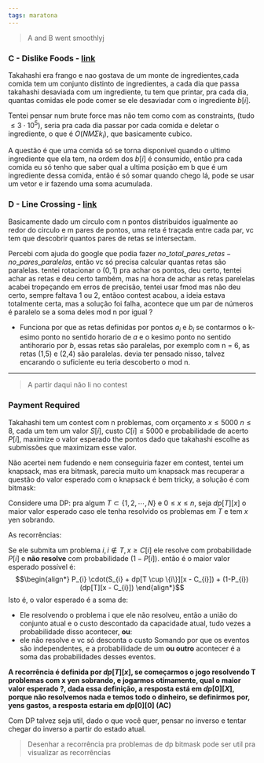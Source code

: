 ```yaml
---
tags: maratona
---
```


> A and B went smoothlyj

### C - Dislike Foods -  [link](https://atcoder.jp/contests/abc402/tasks/abc402_c)

Takahashi era frango e nao gostava de um monte de ingredientes,cada comida tem um conjunto distinto de ingredientes, a cada dia que passa takahashi desaviada com um ingrediente, tu tem que printar, pra cada dia, quantas comidas ele pode comer se ele desaviadar com o ingrediente $b[i]$.

Tentei pensar num brute force mas não tem como com as constraints, (tudo $\le 3 \cdot10^{5}$), seria pra cada dia passar por cada comida e deletar o ingrediente, o que é $O(N M \Sigma k_{i} )$, que basicamente cubico.

A questão é que uma comida só se torna disponivel quando o ultimo ingrediente que ela tem, na ordem dos $b[i]$ é consumido, então pra cada comida eu só tenho que saber qual a ultima posição em b que é um ingrediente dessa comida, então é só somar quando chego lá, pode se usar um vetor e ir fazendo uma soma acumulada.

### D - Line Crossing - [link](https://atcoder.jp/contests/abc402/tasks/abc402_d)

Basicamente dado um circulo com n pontos distribuidos igualmente ao redor do circulo e m pares de pontos, uma reta é traçada entre cada par, vc tem que descobrir quantos pares de retas se intersectam.

Percebi com ajuda do google que podia fazer $no\_total\_pares\_retas- no\_pares\_paralelas$, então vc só precisa calcular quantas retas são paralelas. tentei rotacionar o $(0,1)$ pra achar os pontos, deu certo, tentei achar as retas e deu certo também, mas na hora de achar as retas parelelas acabei tropeçando em erros de precisão, tentei usar fmod mas não deu certo, sempre faltava 1 ou 2, entãoo contest acabou, a ideia estava totalmente certa, mas a solução foi falha, acontece que um par de números é paralelo se a soma deles mod n por igual ?
- Funciona por que as retas definidas por pontos $a_{i}$ e $b_{i}$ se contarmos o k-esimo ponto no sentido horario de $a$ e  o kesimo ponto no sentido antihorario por $b$, essas retas são paralelas, por exemplo com n = 6, as retas (1,5) e (2,4) são paralelas. devia ter pensado nisso, talvez encarando o suficiente eu teria descoberto o mod n.

--- 
> A partir daqui não li no contest

### Payment Required

Takahashi tem um contest com n problemas, com orçamento $x \le 5000$ $n \le 8$, cada um tem um valor $S[i]$, custo $C[i] \le 5000$ e probabilidade de acerto $P[i]$,  maximize o valor esperado the pontos dado que takahashi escolhe as submissões que maximizam esse valor.

Não acertei nem fudendo e nem conseguiria fazer em contest, tentei um knapsack, mas era bitmask, parecia muito um knapsack mas recuperar a questão do valor esperado com o knapsack é bem tricky, a solução é com bitmask:

Considere uma DP: pra algum $T \subset \{1, 2, \cdots, N\}$ e $0 \le x \le n$, seja $dp[T][x]$ o maior valor esperado caso ele tenha resolvido os problemas em $T$ e tem $x$ yen sobrando.

As recorrências:

Se ele submita um problema $i, i \notin T, x \ge C[i]$ ele resolve com probabilidade $P[i]$ e **não resolve** com probabilidade $(1 - P[i])$. então é o maior valor esperado possível é:
$$\begin{align*}
P_{i} \cdot(S_{i} + dp[T \cup \{i\}][x - C_{i}]) + (1-P_{i})(dp[T][x - C_{i}])
\end{align*}$$
Isto é, o valor esperado é a soma de:
- Ele resolvendo o problema i que ele não resolveu, então a união do conjunto atual e o custo descontado da capacidade atual, tudo vezes a probabilidade disso acontecer, **ou**:
- ele não resolve e vc só desconta o custo
Somando por que os eventos são independentes, e a probabilidade de um **ou outro** acontecer é a soma das probabilidades desses eventos.

**A recorrência é definida por $dp[T][x]$, se começarmos o jogo resolvendo T problemas com x yen sobrando, e jogarmos otimamente, qual o maior valor esperado ?, dada essa definição, a resposta está em $dp[0][X]$, porque não resolvemos nada e temos todo o dinheiro, se definirmos por, yens gastos, a resposta estaria em $dp[0][0]$ (AC)**

Com DP talvez seja util, dado o que você quer, pensar no inverso e tentar chegar do inverso a partir do estado atual.
	
> Desenhar a recorrência pra problemas de dp bitmask pode ser util pra visualizar as recorrências
